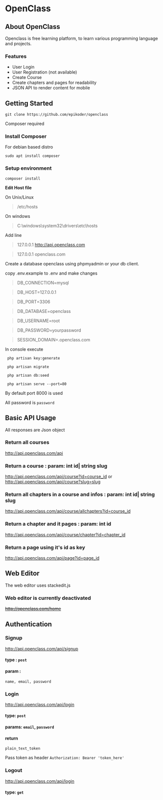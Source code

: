 # OpenClass
## About OpenClass

Openclass is free learning platform, to learn various programming language and projects.

### Features
- User Login
- User Registration (not available)
- Create Course
- Create chapters and pages for readability
- JSON API to render content for mobile


## Getting Started

`git clone https://github.com/epikoder/openclass`

Composer required
### Install Composer 
For debian based distro

`sudo apt install composer`

### Setup environment
`composer install`

**Edit Host file**

On Unix/Linux 

> /etc/hosts

On windows

> C:\windows\system32\drivers\etc\hosts

Add line
> 127.0.0.1 http://api.openclass.com

> 127.0.0.1 openclass.com

Create a database openclass using phpmyadmin or your db client.

copy .env.example to .env and make changes

>DB_CONNECTION=mysql

>DB_HOST=127.0.0.1

>DB_PORT=3306

>DB_DATABASE=openclass

>DB_USERNAME=root

>DB_PASSWORD=yourpassword

> SESSION_DOMAIN=.openclass.com 

In console execute

` php artisan key:generate`

` php artisan migrate`

` php artisan db:seed`

` php artisan serve --port=80`

By default port 8000 is used

All password is `password`
## Basic API Usage
All responses are Json object

### Return all courses  
http://api.openclass.com/api


### Return a course : param: int id| string slug    
http://api.openclass.com/api/course?id=course_id   or http://api.openclass.com/api/course?slug=slug

### Return all chapters in a course and infos : param: int id| string slug 
http://api.openclass.com/api/course/allchapters?id=course_id 

### Return a chapter and it pages : param: int id
http://api.openclass.com/api/course/chapter?id=chapter_id

### Return a page using it's id as key
http://api.openclass.com/api/page?id=page_id

## Web Editor
The web editor uses stackedit.js
### Web editor is currently deactivated
~~http://openclass.com/home~~


## Authentication

### Signup
http://api.openclass.com/api/signup
#### type : `post`
#### param :
`name, email, password`

### Login
http://api.openclass.com/api/login
#### type: `post`
#### params: `email`, `password`
#### return 
`plain_text_token`

Pass token as header 
`Authorization: Bearer 'token_here'`

### Logout
http://api.openclass.com/api/login
#### type: `get`
